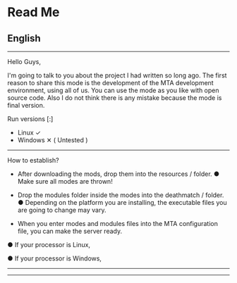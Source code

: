 # Read Me
English
---------------------------------------------------------------------
---------------------------------------------------------------------
Hello Guys,

I'm going to talk to you about the project I had written so long ago. 
The first reason to share this mode is the development of the MTA development environment, using all of us.
You can use the mode as you like with open source code.
Also I do not think there is any mistake because the mode is final version.

Run versions [:]
 - Linux ✓
 - Windows ✕ ( Untested )
 ---------------------------------------------------------------------
 
 How to establish?
 
 - After downloading the mods, drop them into the resources / folder.
   ● Make sure all modes are thrown!

 - Drop the modules folder inside the modes into the deathmatch / folder.
   ● Depending on the platform you are installing, the executable files you are going to change may vary.
 
 - When you enter modes and modules files into the MTA configuration file, you can make the server ready.

 ● If your processor is Linux,
   > <module src="mta_mysql.so" />
   > <module src="sha.so" />
 
 ● If your processor is Windows,
   > <module src="mta_mysql.dll" />
   > <module src="sha.dll" />
 
 

---------------------------------------------------------------------
---------------------------------------------------------------------
